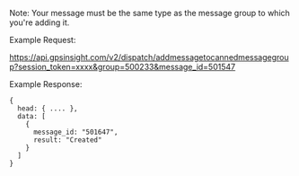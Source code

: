 Note: Your message must be the same type as the message group to which you're adding it.

Example Request:

https://api.gpsinsight.com/v2/dispatch/addmessagetocannedmessagegroup?session_token=xxxx&group=500233&message_id=501547

Example Response:

    {
      head: { .... },
      data: [
        {
          message_id: "501647",
          result: "Created"
        }
      ]
    }
